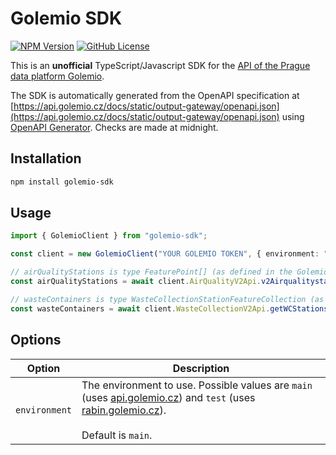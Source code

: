 # Golemio SDK

[![NPM Version](https://img.shields.io/npm/v/golemio-sdk)](https://www.npmjs.com/package/golemio-sdk) [![GitHub License](https://img.shields.io/github/license/smallhillcz/golemio-sdk)](./LICENSE)

This is an **unofficial** TypeScript/Javascript SDK for the [API of the Prague data platform Golemio](https://api.golemio.cz/docs/openapi/).

The SDK is automatically generated from the OpenAPI specification at [https://api.golemio.cz/docs/static/output-gateway/openapi.json](https://api.golemio.cz/docs/static/output-gateway/openapi.json) using [OpenAPI Generator](https://openapi-generator.tech/). Checks are made at midnight.

## Installation

```bash
npm install golemio-sdk
```

## Usage

```typescript
import { GolemioClient } from "golemio-sdk";

const client = new GolemioClient("YOUR GOLEMIO TOKEN", { environment: "main" });

// airQualityStations is type FeaturePoint[] (as defined in the Golemio API specification)
const airQualityStations = await client.AirQualityV2Api.v2AirqualitystationsGet().then((res) => res.data);

// wasteContainers is type WasteCollectionStationFeatureCollection (as defined in the Golemio API specification)
const wasteContainers = await client.WasteCollectionV2Api.getWCStations().then((res) => res.data);
```

## Options

| Option        | Description                                                                                                                                                                                  |
| ------------- | -------------------------------------------------------------------------------------------------------------------------------------------------------------------------------------------- |
| `environment` | The environment to use. Possible values are `main` (uses [api.golemio.cz](https://api.golemio.cz)) and `test` (uses [rabin.golemio.cz](https://rabin.golemio.cz)).<br><br>Default is `main`. |
